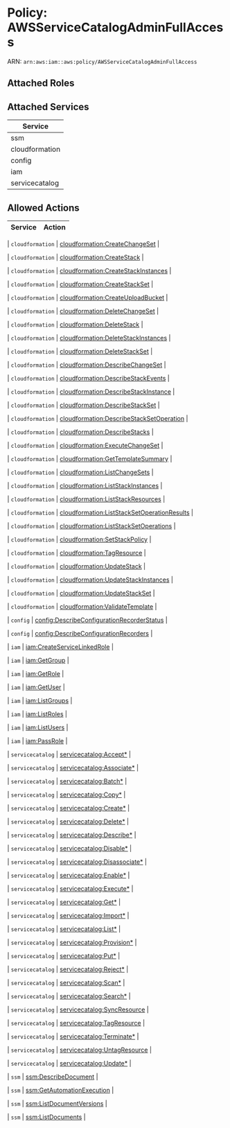 # Policy: AWSServiceCatalogAdminFullAccess

ARN: `arn:aws:iam::aws:policy/AWSServiceCatalogAdminFullAccess`

## Attached Roles

## Attached Services

| Service |
|---------|
| ssm |
| cloudformation |
| config |
| iam |
| servicecatalog |

## Allowed Actions

| Service | Action |
|:-------:|--------|

| `cloudformation` | [cloudformation:CreateChangeSet](../actions.md#cloudformation:createchangeset) |

| `cloudformation` | [cloudformation:CreateStack](../actions.md#cloudformation:createstack) |

| `cloudformation` | [cloudformation:CreateStackInstances](../actions.md#cloudformation:createstackinstances) |

| `cloudformation` | [cloudformation:CreateStackSet](../actions.md#cloudformation:createstackset) |

| `cloudformation` | [cloudformation:CreateUploadBucket](../actions.md#cloudformation:createuploadbucket) |

| `cloudformation` | [cloudformation:DeleteChangeSet](../actions.md#cloudformation:deletechangeset) |

| `cloudformation` | [cloudformation:DeleteStack](../actions.md#cloudformation:deletestack) |

| `cloudformation` | [cloudformation:DeleteStackInstances](../actions.md#cloudformation:deletestackinstances) |

| `cloudformation` | [cloudformation:DeleteStackSet](../actions.md#cloudformation:deletestackset) |

| `cloudformation` | [cloudformation:DescribeChangeSet](../actions.md#cloudformation:describechangeset) |

| `cloudformation` | [cloudformation:DescribeStackEvents](../actions.md#cloudformation:describestackevents) |

| `cloudformation` | [cloudformation:DescribeStackInstance](../actions.md#cloudformation:describestackinstance) |

| `cloudformation` | [cloudformation:DescribeStackSet](../actions.md#cloudformation:describestackset) |

| `cloudformation` | [cloudformation:DescribeStackSetOperation](../actions.md#cloudformation:describestacksetoperation) |

| `cloudformation` | [cloudformation:DescribeStacks](../actions.md#cloudformation:describestacks) |

| `cloudformation` | [cloudformation:ExecuteChangeSet](../actions.md#cloudformation:executechangeset) |

| `cloudformation` | [cloudformation:GetTemplateSummary](../actions.md#cloudformation:gettemplatesummary) |

| `cloudformation` | [cloudformation:ListChangeSets](../actions.md#cloudformation:listchangesets) |

| `cloudformation` | [cloudformation:ListStackInstances](../actions.md#cloudformation:liststackinstances) |

| `cloudformation` | [cloudformation:ListStackResources](../actions.md#cloudformation:liststackresources) |

| `cloudformation` | [cloudformation:ListStackSetOperationResults](../actions.md#cloudformation:liststacksetoperationresults) |

| `cloudformation` | [cloudformation:ListStackSetOperations](../actions.md#cloudformation:liststacksetoperations) |

| `cloudformation` | [cloudformation:SetStackPolicy](../actions.md#cloudformation:setstackpolicy) |

| `cloudformation` | [cloudformation:TagResource](../actions.md#cloudformation:tagresource) |

| `cloudformation` | [cloudformation:UpdateStack](../actions.md#cloudformation:updatestack) |

| `cloudformation` | [cloudformation:UpdateStackInstances](../actions.md#cloudformation:updatestackinstances) |

| `cloudformation` | [cloudformation:UpdateStackSet](../actions.md#cloudformation:updatestackset) |

| `cloudformation` | [cloudformation:ValidateTemplate](../actions.md#cloudformation:validatetemplate) |

| `config` | [config:DescribeConfigurationRecorderStatus](../actions.md#config:describeconfigurationrecorderstatus) |

| `config` | [config:DescribeConfigurationRecorders](../actions.md#config:describeconfigurationrecorders) |

| `iam` | [iam:CreateServiceLinkedRole](../actions.md#iam:createservicelinkedrole) |

| `iam` | [iam:GetGroup](../actions.md#iam:getgroup) |

| `iam` | [iam:GetRole](../actions.md#iam:getrole) |

| `iam` | [iam:GetUser](../actions.md#iam:getuser) |

| `iam` | [iam:ListGroups](../actions.md#iam:listgroups) |

| `iam` | [iam:ListRoles](../actions.md#iam:listroles) |

| `iam` | [iam:ListUsers](../actions.md#iam:listusers) |

| `iam` | [iam:PassRole](../actions.md#iam:passrole) |

| `servicecatalog` | [servicecatalog:Accept*](../actions.md#servicecatalog:acceptall) |

| `servicecatalog` | [servicecatalog:Associate*](../actions.md#servicecatalog:associateall) |

| `servicecatalog` | [servicecatalog:Batch*](../actions.md#servicecatalog:batchall) |

| `servicecatalog` | [servicecatalog:Copy*](../actions.md#servicecatalog:copyall) |

| `servicecatalog` | [servicecatalog:Create*](../actions.md#servicecatalog:createall) |

| `servicecatalog` | [servicecatalog:Delete*](../actions.md#servicecatalog:deleteall) |

| `servicecatalog` | [servicecatalog:Describe*](../actions.md#servicecatalog:describeall) |

| `servicecatalog` | [servicecatalog:Disable*](../actions.md#servicecatalog:disableall) |

| `servicecatalog` | [servicecatalog:Disassociate*](../actions.md#servicecatalog:disassociateall) |

| `servicecatalog` | [servicecatalog:Enable*](../actions.md#servicecatalog:enableall) |

| `servicecatalog` | [servicecatalog:Execute*](../actions.md#servicecatalog:executeall) |

| `servicecatalog` | [servicecatalog:Get*](../actions.md#servicecatalog:getall) |

| `servicecatalog` | [servicecatalog:Import*](../actions.md#servicecatalog:importall) |

| `servicecatalog` | [servicecatalog:List*](../actions.md#servicecatalog:listall) |

| `servicecatalog` | [servicecatalog:Provision*](../actions.md#servicecatalog:provisionall) |

| `servicecatalog` | [servicecatalog:Put*](../actions.md#servicecatalog:putall) |

| `servicecatalog` | [servicecatalog:Reject*](../actions.md#servicecatalog:rejectall) |

| `servicecatalog` | [servicecatalog:Scan*](../actions.md#servicecatalog:scanall) |

| `servicecatalog` | [servicecatalog:Search*](../actions.md#servicecatalog:searchall) |

| `servicecatalog` | [servicecatalog:SyncResource](../actions.md#servicecatalog:syncresource) |

| `servicecatalog` | [servicecatalog:TagResource](../actions.md#servicecatalog:tagresource) |

| `servicecatalog` | [servicecatalog:Terminate*](../actions.md#servicecatalog:terminateall) |

| `servicecatalog` | [servicecatalog:UntagResource](../actions.md#servicecatalog:untagresource) |

| `servicecatalog` | [servicecatalog:Update*](../actions.md#servicecatalog:updateall) |

| `ssm` | [ssm:DescribeDocument](../actions.md#ssm:describedocument) |

| `ssm` | [ssm:GetAutomationExecution](../actions.md#ssm:getautomationexecution) |

| `ssm` | [ssm:ListDocumentVersions](../actions.md#ssm:listdocumentversions) |

| `ssm` | [ssm:ListDocuments](../actions.md#ssm:listdocuments) |
